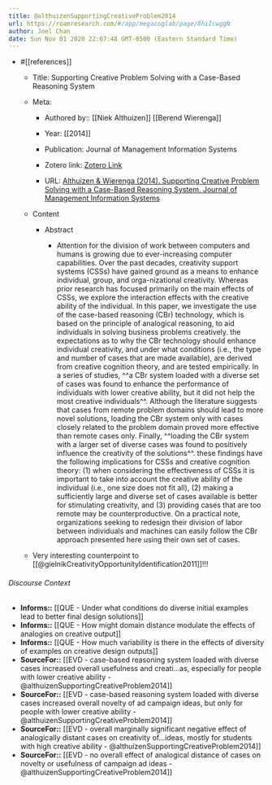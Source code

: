 ```yaml
---
title: @althuizenSupportingCreativeProblem2014
url: https://roamresearch.com/#/app/megacoglab/page/8hiIcwggN
author: Joel Chan
date: Sun Nov 01 2020 22:07:48 GMT-0500 (Eastern Standard Time)
---
```


- #[[references]]

    - Title: Supporting Creative Problem Solving with a Case-Based Reasoning System

    - Meta:

        - Authored by:: [[Niek Althuizen]] [[Berend Wierenga]]

        - Year: [[2014]]

        - Publication: Journal of Management Information Systems

        - Zotero link: [Zotero Link](zotero://select/items/1_NGJH3W5E)

        - URL: [Althuizen & Wierenga (2014). Supporting Creative Problem Solving with a Case-Based Reasoning System. Journal of Management Information Systems](undefined)

    - Content

        - Abstract

            - Attention for the division of work between computers and humans is growing due to ever-increasing computer capabilities. Over the past decades, creativity support systems (CSSs) have gained ground as a means to enhance individual, group, and orga-nizational creativity. Whereas prior research has focused primarily on the main effects of CSSs, we explore the interaction effects with the creative ability of the individual. In this paper, we investigate the use of the case-based reasoning (CBr) technology, which is based on the principle of analogical reasoning, to aid individuals in solving business problems creatively. the expectations as to why the CBr technology should enhance individual creativity, and under what conditions (i.e., the type and number of cases that are made available), are derived from creative cognition theory, and are tested empirically. In a series of studies, ^^a CBr system loaded with a diverse set of cases was found to enhance the performance of individuals with lower creative ability, but it did not help the most creative individuals^^. Although the literature suggests that cases from remote problem domains should lead to more novel solutions, loading the CBr system only with cases closely related to the problem domain proved more effective than remote cases only. Finally, ^^loading the CBr system with a larger set of diverse cases was found to positively influence the creativity of the solutions^^. these findings have the following implications for CSSs and creative cognition theory: (1) when considering the effectiveness of CSSs it is important to take into account the creative ability of the individual (i.e., one size does not fit all), (2) making a sufficiently large and diverse set of cases available is better for stimulating creativity, and (3) providing cases that are too remote may be counterproductive. On a practical note, organizations seeking to redesign their division of labor between individuals and machines can easily follow the CBr approach presented here using their own set of cases.

    - Very interesting counterpoint to [[@gielnikCreativityOpportunityIdentification2011]]!!!

###### Discourse Context

- **Informs::** [[QUE - Under what conditions do diverse initial examples lead to better final design solutions]]
- **Informs::** [[QUE - How might domain distance modulate the effects of analogies on creative output]]
- **Informs::** [[QUE - How much variability is there in the effects of diversity of examples on creative design outputs]]
- **SourceFor::** [[EVD - case-based reasoning system loaded with diverse cases increased overall usefulness and creati...as, especially for people with lower creative ability - @althuizenSupportingCreativeProblem2014]]
- **SourceFor::** [[EVD - case-based reasoning system loaded with diverse cases increased overall novelty of ad campaign ideas, but only for people with lower creative ability - @althuizenSupportingCreativeProblem2014]]
- **SourceFor::** [[EVD - overall marginally significant negative effect of analogically distant cases on creativity of...ideas, mostly for students with high creative ability - @althuizenSupportingCreativeProblem2014]]
- **SourceFor::** [[EVD - no overall effect of analogical distance of cases on novelty or usefulness of campaign ad ideas - @althuizenSupportingCreativeProblem2014]]
